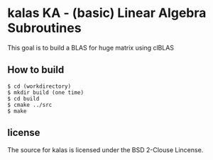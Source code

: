 kalas KA - (basic) Linear Algebra Subroutines
=====

This goal is to build a BLAS for huge matrix using clBLAS

## How to build

```
$ cd (workdirectory)
$ mkdir build (one time)
$ cd build
$ cmake ../src
$ make
```

## license

The source for kalas is licensed under the BSD 2-Clouse Lincense.


